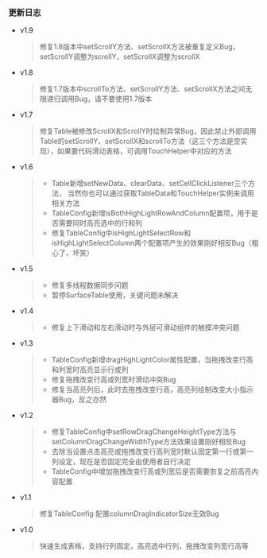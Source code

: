 ### 更新日志
- v1.9
  > 修复1.8版本中setScrollY方法、setScrollX方法被重复定义Bug，setScrollY调整为scrollY，setScrollX调整为scrollX

- v1.8
  > 修复1.7版本中scrollTo方法、setScrollY方法、setScrollX方法之间无限递归调用Bug，请不要使用1.7版本

- v1.7
  > 修复Table被修改ScrollX和ScrollY时绘制异常Bug，因此禁止外部调用Table的setScrollY、setScrollX和scrollTo方法（这三个方法是空实现），如果要代码滑动表格，可调用TouchHelper中对应的方法

- v1.6
  > * Table新增setNewData、clearData、setCellClickListener三个方法，
 当然你也可以通过获取TableData和TouchHelper实例来调用相关方法
  > * TableConfig新增isBothHighLightRowAndColumn配置项，用于是否需要同时高亮选中的行和列
  > * 修复TableConfig中isHighLightSelectRow和isHighLightSelectColumn两个配置项产生的效果刚好相反Bug（粗心了，坏笑）

- v1.5
  > * 修复多线程数据同步问题
  > * 暂停SurfaceTable使用，关键问题未解决

- v1.4
  > * 修复上下滑动和左右滑动时与外层可滑动组件的触摸冲突问题

- v1.3
  > * TableConfig新增dragHighLightColor属性配置，当拖拽改变行高和列宽时高亮显示行或列
  > * 修复拖拽改变行高或列宽时滑动冲突Bug
  > * 修复当高亮列后，此时去拖拽改变行高，高亮列绘制改变大小指示器Bug，反之亦然

- v1.2
  > * 修复TableConfig中setRowDragChangeHeightType方法与setColumnDragChangeWidthType方法效果设置刚好相反Bug
  > * 去除当设置点击高亮或拖拽改变行高列宽时默认固定第一行或第一列设定，现在是否固定完全由使用者自行决定
  > * TableConfig中增加拖拽改变行高或列宽后是否需要恢复之前高亮内容配置

- v1.1
  > 修复TableConfig 配置columnDragIndicatorSize无效Bug

- v1.0
  > 快速生成表格，支持行列固定，高亮选中行列，拖拽改变列宽行高等

